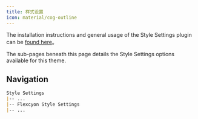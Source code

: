 ```yaml
---
title: 样式设置
icon: material/cog-outline
---
```


The installation instructions and general usage of the Style Settings plugin can
be [found here](https://github.com/mgmeyers/obsidian-style-settings)。

The sub-pages beneath this page details the Style Settings options available for
this theme.

## Navigation

```md
Style Settings
|-- ...
|-- Flexcyon Style Settings
|-- ...
```
